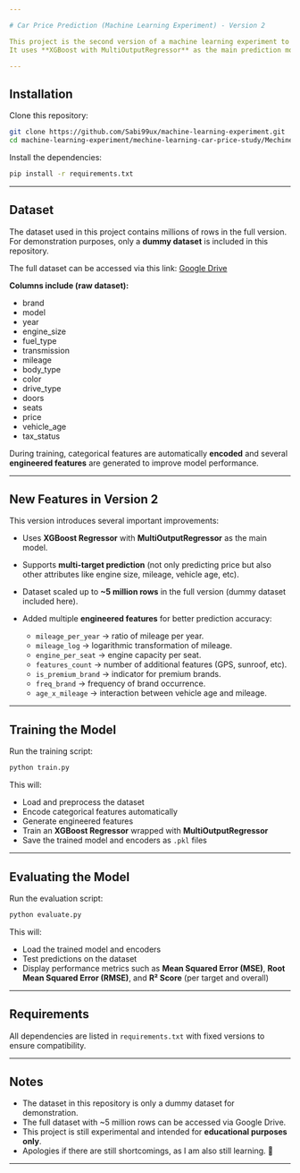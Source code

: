 ```yaml
---

# Car Price Prediction (Machine Learning Experiment) - Version 2

This project is the second version of a machine learning experiment to predict car prices and other car-related attributes based on multiple features such as brand, model, year, engine size, fuel type, transmission, mileage, and more.
It uses **XGBoost with MultiOutputRegressor** as the main prediction model.

---
```


## Installation

Clone this repository:

```bash
git clone https://github.com/Sabi99ux/machine-learning-experiment.git
cd machine-learning-experiment/mechine-learning-car-price-study/MechineLearning-car-price-V2
```

Install the dependencies:

```bash
pip install -r requirements.txt
```

---

## Dataset

The dataset used in this project contains millions of rows in the full version.
For demonstration purposes, only a **dummy dataset** is included in this repository.

The full dataset can be accessed via this link: [Google Drive](link_google_drive)

**Columns include (raw dataset):**

* brand
* model
* year
* engine\_size
* fuel\_type
* transmission
* mileage
* body\_type
* color
* drive\_type
* doors
* seats
* price
* vehicle\_age
* tax\_status

During training, categorical features are automatically **encoded** and several **engineered features** are generated to improve model performance.

---

## New Features in Version 2

This version introduces several important improvements:

* Uses **XGBoost Regressor** with **MultiOutputRegressor** as the main model.
* Supports **multi-target prediction** (not only predicting price but also other attributes like engine size, mileage, vehicle age, etc).
* Dataset scaled up to **\~5 million rows** in the full version (dummy dataset included here).
* Added multiple **engineered features** for better prediction accuracy:

  * `mileage_per_year` → ratio of mileage per year.
  * `mileage_log` → logarithmic transformation of mileage.
  * `engine_per_seat` → engine capacity per seat.
  * `features_count` → number of additional features (GPS, sunroof, etc).
  * `is_premium_brand` → indicator for premium brands.
  * `freq_brand` → frequency of brand occurrence.
  * `age_x_mileage` → interaction between vehicle age and mileage.

---

## Training the Model

Run the training script:

```bash
python train.py
```

This will:

* Load and preprocess the dataset
* Encode categorical features automatically
* Generate engineered features
* Train an **XGBoost Regressor** wrapped with **MultiOutputRegressor**
* Save the trained model and encoders as `.pkl` files

---

## Evaluating the Model

Run the evaluation script:

```bash
python evaluate.py
```

This will:

* Load the trained model and encoders
* Test predictions on the dataset
* Display performance metrics such as **Mean Squared Error (MSE)**, **Root Mean Squared Error (RMSE)**, and **R² Score** (per target and overall)

---

## Requirements

All dependencies are listed in `requirements.txt` with fixed versions to ensure compatibility.

---

## Notes

* The dataset in this repository is only a dummy dataset for demonstration.
* The full dataset with \~5 million rows can be accessed via Google Drive.
* This project is still experimental and intended for **educational purposes only**.
* Apologies if there are still shortcomings, as I am also still learning. 🙏

---